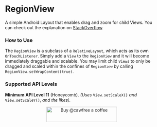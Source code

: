 # RegionView
A simple Android Layout that enables drag and zoom for child Views. You can check out the explanation on [StackOverflow](https://stackoverflow.com/questions/9398057/android-move-a-view-on-touch-move-action-move/45241868#45241868).

### How to Use
The `RegionView` is a subclass of a `RelativeLayout`, which acts as its own `OnTouchListener`. Simply add a `View` to the `RegionView` and it will become immediately draggable and scalable. You may limit child `Views` to only be dragged and scaled within the confines of `RegionView` by calling `RegionView.setWrapContent(true)`.

### Supported API Levels
**Minimum API Level 11** (Honeycomb). *(Uses* `View.setScaleX()` *and* `View.setScaleY()`, *and the likes).*

<p align="center">
  <a href="https://www.buymeacoffee.com/cawfree">
    <img src="https://cdn.buymeacoffee.com/buttons/default-orange.png" alt="Buy @cawfree a coffee" width="232" height="50" />
  </a>
</p>
